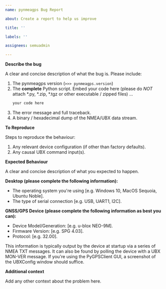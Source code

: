 ```yaml
---
name: pynmeagps Bug Report

about: Create a report to help us improve

title: ''

labels: ''

assignees: semuadmin

---
```


**Describe the bug**

A clear and concise description of what the bug is. Please include:

1. The pynmeagps version (`>>> pynmeagps.version`)
2. The **complete** Python script. Embed your code here (please do *NOT* attach *.py, *.zip, *.tgz or other executable / zipped files) ...
   ```python
   your code here
   ```
3. The error message and full traceback.
4. A binary / hexadecimal dump of the NMEA/UBX data stream.

**To Reproduce**

Steps to reproduce the behaviour:
1. Any relevant device configuration (if other than factory defaults).
2. Any causal UBX command input(s).

**Expected Behaviour**

A clear and concise description of what you expected to happen.

**Desktop (please complete the following information):**

- The operating system you're using [e.g. Windows 10, MacOS Sequoia, Ubuntu Noble].
- The type of serial connection [e.g. USB, UART1, I2C].

**GNSS/GPS Device (please complete the following information as best you can):**

- Device Model/Generation: [e.g. u-blox NEO-9M].
- Firmware Version: [e.g. SPG 4.03].
- Protocol: [e.g. 32.00].
 
This information is typically output by the device at startup via a series of NMEA TXT messages. It can also be found by polling the device with a UBX MON-VER message. If you're using the PyGPSClient GUI, a screenshot of the UBXConfig window should suffice.

**Additional context**

Add any other context about the problem here.
